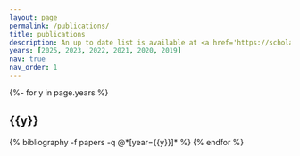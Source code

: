 ```yaml
---
layout: page
permalink: /publications/
title: publications
description: An up to date list is available at <a href='https://scholar.google.co.id/citations?hl=en&user=LRNOs_AAAAAJ&view_op=list_works&sortby=pubdate'>Google Scholar</a>.
years: [2025, 2023, 2022, 2021, 2020, 2019]
nav: true
nav_order: 1
---
```

<!-- _pages/publications.md -->
<div class="publications">

{%- for y in page.years %}
  <h2 class="year">{{y}}</h2>
  {% bibliography -f papers -q @*[year={{y}}]* %}
{% endfor %}

</div>
